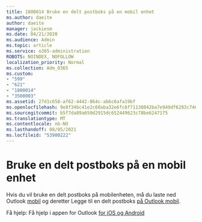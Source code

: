 ```yaml
---
title: 1800014 Bruke en delt postboks på en mobil enhet
ms.author: daeite
author: daeite
manager: jackiesm
ms.date: 04/21/2020
ms.audience: Admin
ms.topic: article
ms.service: o365-administration
ROBOTS: NOINDEX, NOFOLLOW
localization_priority: Normal
ms.collection: Adm_O365
ms.custom:
- "599"
- "621"
- "1800014"
- "3500003"
ms.assetid: 27d1c658-af62-4442-864c-ab6c6afa19bf
ms.openlocfilehash: 9e8f34bc41e2c60aba32e6fc6f71138042ba7e949df6293c7407452d5e33a680
ms.sourcegitcommit: b5f7da89a650d2915dc652449623c78be6247175
ms.translationtype: MT
ms.contentlocale: nb-NO
ms.lasthandoff: 08/05/2021
ms.locfileid: "53980222"
---
```

# <a name="using-a-shared-mailbox-on-a-mobile-device"></a>Bruke en delt postboks på en mobil enhet

Hvis du vil bruke en delt postboks på mobilenheten, må du laste ned Outlook [mobil](https://products.office.com/outlook-mobile-for-android-and-ios) og deretter Legge til en delt postboks [på Outlook mobil](https://support.office.com/article/Add-a-shared-mailbox-to-Outlook-mobile-f866242c-81b2-472e-8776-6c49c5473c9f).
  
Få hjelp: Få hjelp i appen for Outlook [for iOS og Android](https://support.office.com/article/Get-in-app-help-for-Outlook-for-iOS-and-Android-218a22d1-9fa5-4889-b689-de1c63493243)
  